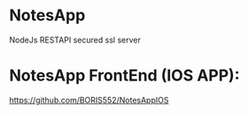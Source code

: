 # NotesApp
NodeJs RESTAPI secured ssl server 
# NotesApp FrontEnd (IOS APP):
https://github.com/BORIS552/NotesAppIOS
